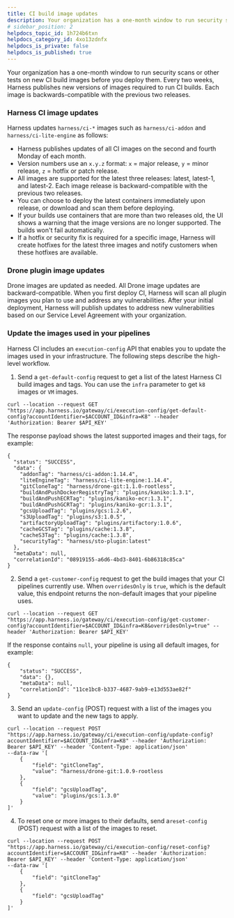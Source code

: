 ```yaml
---
title: CI build image updates
description: Your organization has a one-month window to run security scans or other tests on new CI build images before you deploy them.
# sidebar_position: 2
helpdocs_topic_id: 1h724b6txn
helpdocs_category_id: 4xo13zdnfx
helpdocs_is_private: false
helpdocs_is_published: true
---
```


Your organization has a one-month window to run security scans or other tests on new CI build images before you deploy them. Every two weeks, Harness publishes new versions of images required to run CI builds. Each image is backwards-compatible with the previous two releases.

### Harness CI image updates

Harness updates `harness/ci-*` images such as `harness/ci-addon` and `harness/ci-lite-engine` as follows:

* Harness publishes updates of all CI images on the second and fourth Monday of each month.
* Version numbers use an `x.y.z` format: `x` = major release, `y` = minor release, `z` = hotfix or patch release.
* All images are supported for the latest three releases: latest, latest-1, and latest-2. Each image release is backward-compatible with the previous two releases.
* You can choose to deploy the latest containers immediately upon release, or download and scan them before deploying.
* If your builds use containers that are more than two releases old, the UI shows a warning that the image versions are no longer supported. The builds won't fail automatically.
* If a hotfix or security fix is required for a specific image, Harness will create hotfixes for the latest three images and notify customers when these hotfixes are available.

### Drone plugin image updates

Drone images are updated as needed. All Drone image updates are backward-compatible. When you first deploy CI, Harness will scan all plugin images you plan to use and address any vulnerabilities. After your initial deployment, Harness will publish updates to address new vulnerabilities based on our Service Level Agreement with your organization.

### Update the images used in your pipelines

Harness CI includes an `execution-config` API that enables you to update the images used in your infrastructure. The following steps describe the high-level workflow.

1. Send a `get-default-config` request to get a list of the latest Harness CI build images and tags. You can use the `infra` parameter to get `k8` images or `VM` images.

```
curl --location --request GET "https://app.harness.io/gateway/ci/execution-config/get-default-config?accountIdentifier=$ACCOUNT_ID&infra=K8" --header 'Authorization: Bearer $API_KEY'
```

The response payload shows the latest supported images and their tags, for example:

```
{
  "status": "SUCCESS",
  "data": {
    "addonTag": "harness/ci-addon:1.14.4",
    "liteEngineTag": "harness/ci-lite-engine:1.14.4",
    "gitCloneTag": "harness/drone-git:1.1.0-rootless",
    "buildAndPushDockerRegistryTag": "plugins/kaniko:1.3.1",
    "buildAndPushECRTag": "plugins/kaniko-ecr:1.3.1",
    "buildAndPushGCRTag": "plugins/kaniko-gcr:1.3.1",
    "gcsUploadTag": "plugins/gcs:1.2.6",
    "s3UploadTag": "plugins/s3:1.0.5",
    "artifactoryUploadTag": "plugins/artifactory:1.0.6",
    "cacheGCSTag": "plugins/cache:1.3.8",
    "cacheS3Tag": "plugins/cache:1.3.8",
    "securityTag": "harness/sto-plugin:latest"
  },
  "metaData": null,
  "correlationId": "08919155-a6d6-4bd3-8401-6b86318c85ca"
}
```

2. Send a `get-customer-config` request to get the build images that your CI pipelines currently use. When `overridesOnly` is `true`, which is the default value, this endpoint returns the non-default images that your pipeline uses.

```
curl --location --request GET "https://app.harness.io/gateway/ci/execution-config/get-customer-config?accountIdentifier=$ACCOUNT_ID&infra=K8&overridesOnly=true" --header 'Authorization: Bearer $API_KEY'
```

If the response contains `null`, your pipeline is using all default images, for example:

```
{
    "status": "SUCCESS",
    "data": {},
    "metaData": null,
    "correlationId": "11ce1bc8-b337-4687-9ab9-e13d553ae82f"
}
```

3. Send an `update-config` (POST) request with a list of the images you want to update and the new tags to apply.

```
curl --location --request POST "https://app.harness.io/gateway/ci/execution-config/update-config?accountIdentifier=$ACCOUNT_ID&infra=K8" --header 'Authorization: Bearer $API_KEY' --header 'Content-Type: application/json'
--data-raw '[
    {
        "field": "gitCloneTag",
        "value": "harness/drone-git:1.0.9-rootless
    },
    {
        "field": "gcsUploadTag",
        "value": "plugins/gcs:1.3.0"
    }
]'
```

4. To reset one or more images to their defaults, send a`reset-config` (POST) request with a list of the images to reset.

```
curl --location --request POST "https://app.harness.io/gateway/ci/execution-config/reset-config?accountIdentifier=$ACCOUNT_ID&infra=K8" --header 'Authorization: Bearer $API_KEY' --header 'Content-Type: application/json'
--data-raw '[
    {
        "field": "gitCloneTag"
    },
    {
        "field": "gcsUploadTag"
    }
]'
```
